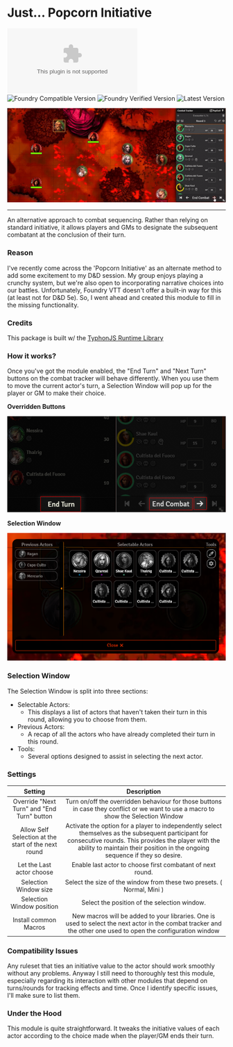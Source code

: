 # Just... Popcorn Initiative

![Latest Release Download Count](https://img.shields.io/github/downloads/gerark/just-popcorn-initiative/latest/module.zip?style=for-the-badge&label=LATEST%20VERSION%20DOWNLOADS&color=2b82fc&link=https%3A%2F%2Fgithub.com%2FGerark%2Fjust-popcorn-initiative%2Freleases%2Flatest%2Fdownload%2Fmodule.zip)
![Foundry Compatible Version](https://img.shields.io/badge/dynamic/json.svg?url=https%3A%2F%2Fgithub.com%2Fgerark%2Fjust-popcorn-initiative%2Freleases%2Flatest%2Fdownload%2Fmodule.json&label=Foundry%20Compatible%20Version&query=$.compatibility.minimum&colorB=orange&style=for-the-badge)
![Foundry Verified Version](https://img.shields.io/badge/dynamic/json.svg?url=https%3A%2F%2Fgithub.com%2Fgerark%2Fjust-popcorn-initiative%2Freleases%2Flatest%2Fdownload%2Fmodule.json&label=Foundry%20Verified%20Version&query=$.compatibility.verified&colorB=orange&style=for-the-badge)
![Latest Version](https://img.shields.io/badge/dynamic/json.svg?url=https%3A%2F%2Fgithub.com%2Fgerark%2Fjust-popcorn-initiative%2Freleases%2Flatest%2Fdownload%2Fmodule.json&label=Latest%20Release&prefix=v&query=$.version&colorB=red&style=for-the-badge)

![Showcase Animation](docs/videos/base.gif)

---

An alternative approach to combat sequencing. Rather than relying on standard initiative, it allows players and GMs to
designate the subsequent combatant at the conclusion of their turn.

### Reason

I've recently come across the 'Popcorn Initiative' as an alternate method to add some excitement to my D&D session. My
group enjoys playing a crunchy system, but we're also open to incorporating narrative choices into our battles.
Unfortunately, Foundry VTT doesn't offer a built-in way for this (at least not for D&D 5e). So, I went ahead and created
this module to fill in the missing functionality.

### Credits

This package is built w/ the [TyphonJS Runtime Library](https://github.com/typhonjs-fvtt-lib/typhonjs)

### How it works?

Once you've got the module enabled, the "End Turn" and "Next Turn" buttons on the combat tracker will behave
differently. When you use them to move the current actor's turn, a Selection Window will pop up for the player or GM to
make their choice.

**Overridden Buttons**

![Overridden Buttons](docs/pictures/overridden-buttons.png)

**Selection Window**

![Selection Window](docs/pictures/selection-window.png)

### Selection Window

The Selection Window is split into three sections:

- Selectable Actors:
   - This displays a list of actors that haven't taken their turn in this round, allowing you to choose from them.
- Previous Actors:
   - A recap of all the actors who have already completed their turn in this round.
- Tools:
   - Several options designed to assist in selecting the next actor.

### Settings

|                       Setting                       |                                                                                                                Description                                                                                                                |
|:---------------------------------------------------:|:-----------------------------------------------------------------------------------------------------------------------------------------------------------------------------------------------------------------------------------------:|
|     Override "Next Turn" and "End Turn" button      |                                                    Turn on/off the overridden behaviour for those buttons in case they conflict or we want to use a macro to show the Selection Window                                                    |
| Allow Self Selection at the start of the next round | Activate the option for a player to independently select themselves as the subsequent participant for consecutive rounds. This provides the player with the ability to maintain their position in the ongoing sequence if they so desire. |
|              Let the Last actor choose              |                                                                                        Enable last actor to choose first combatant of next round.                                                                                         |
|                Selection Window size                |                                                                                  Select the size of the window from these two presets. ( Normal, Mini )                                                                                   |
|              Selection Window position              |                                                                                               Select the position of the selection window.                                                                                                |
|                Install common Macros                |                                      New macros will be added to your libraries. One is used to select the next actor in the combat tracker and the other one used to open the configuration window                                       |

### Compatibility Issues

Any ruleset that ties an initiative value to the actor should work smoothly without any problems.
Anyway I still need to thoroughly test this module, especially regarding its interaction with other modules that depend
on turns/rounds for tracking effects and time. Once I identify specific issues, I'll make sure to list them.

### Under the Hood

This module is quite straightforward. It tweaks the initiative values of each actor according to the choice made when
the player/GM ends their turn.
